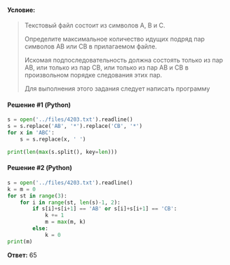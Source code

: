 #### Условие:
> Текстовый файл состоит из символов A, B и C.
>
> Определите максимальное количество идущих подряд пар символов AB или CB в прилагаемом файле.
> 
> Иcкомая подпоследовательность должна состоять только из пар AB, или только из пар CB, или только из пар AB и CB в произвольном порядке следования этих пар.
> 
> Для выполнения этого задания следует написать программу

#### Решение #1 (Python)
```python
s = open('../files/4203.txt').readline()
s = s.replace('AB', '*').replace('CB', '*')
for x in 'ABC':
    s = s.replace(x, ' ')

print(len(max(s.split(), key=len)))
```

#### Решение #2 (Python)
```python
s = open('../files/4203.txt').readline()
k = m = 0
for st in range(3):
    for i in range(st, len(s)-1, 2):
        if s[i]+s[i+1] == 'AB' or s[i]+s[i+1] == 'CB':
            k += 1
            m = max(m, k)
        else:
            k = 0
print(m)
```

**Ответ:** 65
